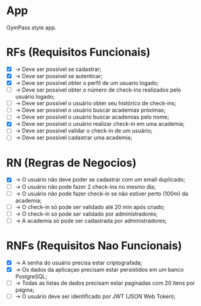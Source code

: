 # App

GymPass style app.

# RFs (Requisitos Funcionais)

- [x] -> Deve ser possível se cadastrar;
- [x] -> Deve ser possível se autenticar;
- [x] -> Deve ser possível obter o perfil de um usuario logado;
- [ ] -> Deve ser possível obter o número de check-ins realizados pelo usuário logado;
- [ ] -> Deve ser possível o usuário obter seu histórico de check-ins;
- [ ] -> Deve ser possível o usuário buscar academias próximas;
- [ ] -> Deve ser possível o usuário buscar academias pelo nome;
- [x] -> Deve ser possível o usuário realizar check-in em uma academia;
- [ ] -> Deve ser possível validar o check-in de um usuário;
- [ ] -> Deve ser possivel cadastrar uma academia;

# RN (Regras de Negocios)

- [x] -> O usuário não deve poder se cadastrar com um email duplicado;
- [ ] -> O usuário não pode fazer 2 check-ins no mesmo dia;
- [ ] -> O usuário não pode fazer check-in se não estiver perto (100m) da academia;
- [ ] -> O check-in só pode ser validado até 20 min após criado;
- [ ] -> O check-in só pode ser validado por administradores;
- [ ] -> A academia só pode ser cadastrada por administradores;

# RNFs (Requisitos Nao Funcionais)

- [x] -> A senha do usuário precisa estar criptografada;
- [x] -> Os dados da aplicaçao precisam estar persistidos em um banco PostgreSQL;
- [ ] -> Todas as listas de dados precisam estar paginadas com 20 itens por página;
- [ ] -> O usuário deve ser identificado por JWT (JSON Web Token);